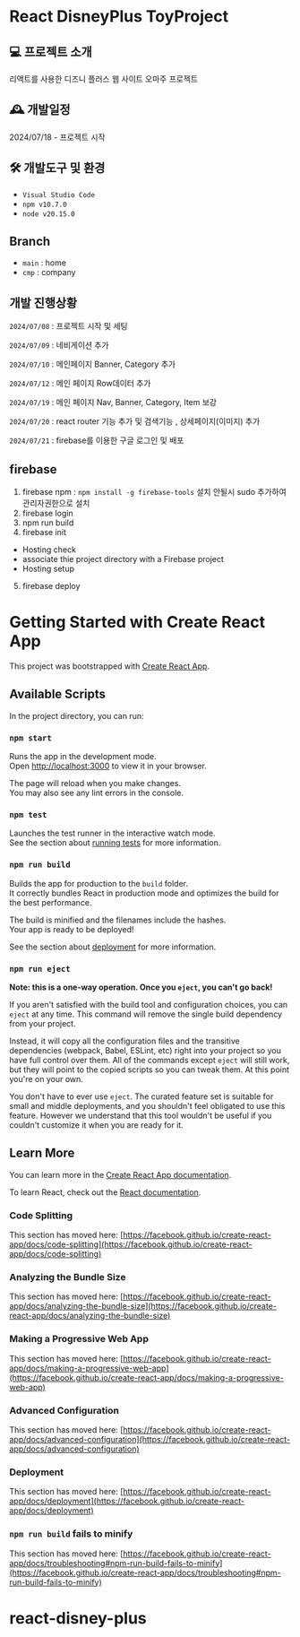 # React DisneyPlus ToyProject

## 💻 프로젝트 소개
리액트를 사용한 디즈니 플러스 웹 사이트 오마주 프로젝트

## 🕰️ 개발일정
2024/07/18 - 프로젝트 시작

## 🛠️ 개발도구 및 환경
- `Visual Studio Code`
- `npm v10.7.0`
- `node v20.15.0`

## Branch
- `main` : home
- `cmp` : company

## 개발 진행상황
`2024/07/08` : 프로젝트 시작 및 세팅

`2024/07/09` : 네비게이션 추가

`2024/07/10` : 메인페이지 Banner, Category 추가

`2024/07/12` : 메인 페이지 Row데이터 추가

`2024/07/19` : 메인 페이지 Nav, Banner, Category, Item 보강

`2024/07/20` : react router 기능 추가 및 검색기능 , 상세페이지(이미지) 추가

`2024/07/21` : firebase를 이용한 구글 로그인 및 배포

## firebase
1. firebase npm : `npm install -g firebase-tools` 설치 안될시 sudo 추가하여 관리자권한으로 설치
2. firebase login
3. npm run build
4. firebase init
- Hosting check
- associate thie project directory with a Firebase project
- Hosting setup 
5. firebase deploy

















# Getting Started with Create React App

This project was bootstrapped with [Create React App](https://github.com/facebook/create-react-app).

## Available Scripts

In the project directory, you can run:

### `npm start`

Runs the app in the development mode.\
Open [http://localhost:3000](http://localhost:3000) to view it in your browser.

The page will reload when you make changes.\
You may also see any lint errors in the console.

### `npm test`

Launches the test runner in the interactive watch mode.\
See the section about [running tests](https://facebook.github.io/create-react-app/docs/running-tests) for more information.

### `npm run build`

Builds the app for production to the `build` folder.\
It correctly bundles React in production mode and optimizes the build for the best performance.

The build is minified and the filenames include the hashes.\
Your app is ready to be deployed!

See the section about [deployment](https://facebook.github.io/create-react-app/docs/deployment) for more information.

### `npm run eject`

**Note: this is a one-way operation. Once you `eject`, you can't go back!**

If you aren't satisfied with the build tool and configuration choices, you can `eject` at any time. This command will remove the single build dependency from your project.

Instead, it will copy all the configuration files and the transitive dependencies (webpack, Babel, ESLint, etc) right into your project so you have full control over them. All of the commands except `eject` will still work, but they will point to the copied scripts so you can tweak them. At this point you're on your own.

You don't have to ever use `eject`. The curated feature set is suitable for small and middle deployments, and you shouldn't feel obligated to use this feature. However we understand that this tool wouldn't be useful if you couldn't customize it when you are ready for it.

## Learn More

You can learn more in the [Create React App documentation](https://facebook.github.io/create-react-app/docs/getting-started).

To learn React, check out the [React documentation](https://reactjs.org/).

### Code Splitting

This section has moved here: [https://facebook.github.io/create-react-app/docs/code-splitting](https://facebook.github.io/create-react-app/docs/code-splitting)

### Analyzing the Bundle Size

This section has moved here: [https://facebook.github.io/create-react-app/docs/analyzing-the-bundle-size](https://facebook.github.io/create-react-app/docs/analyzing-the-bundle-size)

### Making a Progressive Web App

This section has moved here: [https://facebook.github.io/create-react-app/docs/making-a-progressive-web-app](https://facebook.github.io/create-react-app/docs/making-a-progressive-web-app)

### Advanced Configuration

This section has moved here: [https://facebook.github.io/create-react-app/docs/advanced-configuration](https://facebook.github.io/create-react-app/docs/advanced-configuration)

### Deployment

This section has moved here: [https://facebook.github.io/create-react-app/docs/deployment](https://facebook.github.io/create-react-app/docs/deployment)

### `npm run build` fails to minify

This section has moved here: [https://facebook.github.io/create-react-app/docs/troubleshooting#npm-run-build-fails-to-minify](https://facebook.github.io/create-react-app/docs/troubleshooting#npm-run-build-fails-to-minify)
# react-disney-plus
